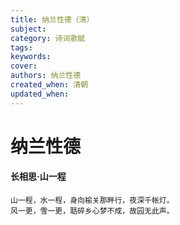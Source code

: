 ```yaml
---
title: 纳兰性德（清）
subject: 
category: 诗词歌赋
tags: 
keywords: 
cover: 
authors: 纳兰性德
created_when: 清朝
updated_when: 
---
```


# 纳兰性德

#### 长相思·山一程

```
山一程，水一程，身向榆关那畔行，夜深千帐灯。
风一更，雪一更，聒碎乡心梦不成，故园无此声。
```
